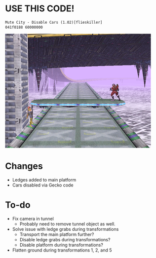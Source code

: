 # USE THIS CODE!

```
Mute City - Disable Cars (1.02)[flieskiller]
041f0188 60000000
```

![v0.1](overview.png "I literally did like nothing.")

# Changes
* Ledges added to main platform
* Cars disabled via Gecko code

# To-do
* Fix camera in tunnel
	* Probably need to remove tunnel object as well.
* Solve issue with ledge grabs during transformations
	* Transport the main platform further?
	* Disable ledge grabs during transformations?
	* Disable platform during transformations?
* Flatten ground during transformations 1, 2, and 5
